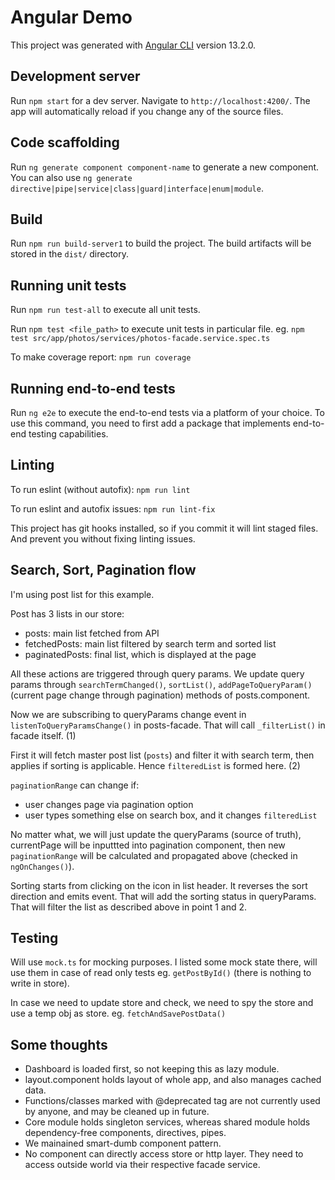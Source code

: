 # Angular Demo

This project was generated with [Angular CLI](https://github.com/angular/angular-cli) version 13.2.0.

## Development server

Run `npm start` for a dev server. Navigate to `http://localhost:4200/`. The app will automatically reload if you change any of the source files.

## Code scaffolding

Run `ng generate component component-name` to generate a new component. You can also use `ng generate directive|pipe|service|class|guard|interface|enum|module`.

## Build

Run `npm run build-server1` to build the project. The build artifacts will be stored in the `dist/` directory.

## Running unit tests

Run `npm run test-all` to execute all unit tests.

Run `npm test <file_path>` to execute unit tests in particular file. eg. `npm test src/app/photos/services/photos-facade.service.spec.ts`

To make coverage report: `npm run coverage`

## Running end-to-end tests

Run `ng e2e` to execute the end-to-end tests via a platform of your choice. To use this command, you need to first add a package that implements end-to-end testing capabilities.

## Linting

To run eslint (without autofix): `npm run lint`

To run eslint and autofix issues: `npm run lint-fix`

This project has git hooks installed, so if you commit it will lint staged files. And prevent you without fixing linting issues.

## Search, Sort, Pagination flow

I'm using post list for this example.

Post has 3 lists in our store:

- posts: main list fetched from API
- fetchedPosts: main list filtered by search term and sorted list
- paginatedPosts: final list, which is displayed at the page

All these actions are triggered through query params. We update query params through `searchTermChanged()`, `sortList()`, `addPageToQueryParam()` (current page change through pagination) methods of posts.component.

Now we are subscribing to queryParams change event in `listenToQueryParamsChange()` in posts-facade. That will call `_filterList()` in facade itself. (1)

First it will fetch master post list (`posts`) and filter it with search term, then applies if sorting is applicable. Hence `filteredList` is formed here. (2)

`paginationRange` can change if:

- user changes page via pagination option
- user types something else on search box, and it changes `filteredList`

No matter what, we will just update the queryParams (source of truth), currentPage will be inputtted into pagination component, then new `paginationRange` will be calculated and propagated above (checked in `ngOnChanges()`).

Sorting starts from clicking on the icon in list header. It reverses the sort direction and emits event. That will add the sorting status in queryParams. That will filter the list as described above in point 1 and 2.

## Testing

Will use `mock.ts` for mocking purposes. I listed some mock state there, will use them in case of read only tests eg. `getPostById()` (there is nothing to write in store).

In case we need to update store and check, we need to spy the store and use a temp obj as store. eg. `fetchAndSavePostData()`

## Some thoughts

- Dashboard is loaded first, so not keeping this as lazy module.
- layout.component holds layout of whole app, and also manages cached data.
- Functions/classes marked with @deprecated tag are not currently used by anyone, and may be cleaned up in future.
- Core module holds singleton services, whereas shared module holds dependency-free components, directives, pipes.
- We mainained smart-dumb component pattern.
- No component can directly access store or http layer. They need to access outside world via their respective facade service.
